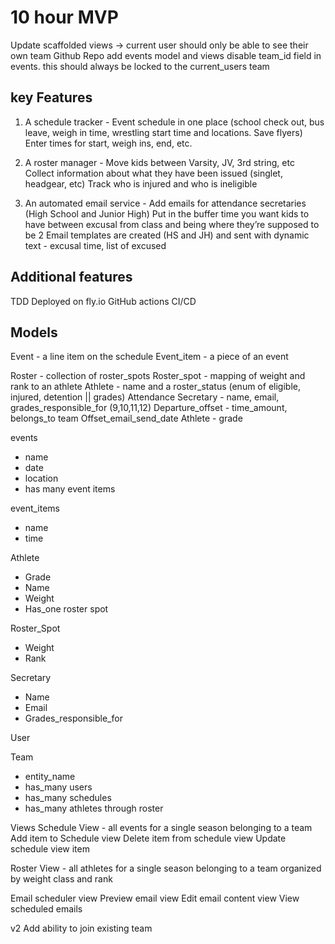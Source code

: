 # 10 hour MVP

Update scaffolded views -> current user should only be able to see their own team
Github Repo
add events model and views
disable team_id field in events. this should always be locked to the current_users team

## key Features

1. A schedule tracker -
   Event schedule in one place (school check out, bus leave, weigh in time, wrestling start time and locations. Save flyers)
   Enter times for start, weigh ins, end, etc.

2. A roster manager -
   Move kids between Varsity, JV, 3rd string, etc
   Collect information about what they have been issued (singlet, headgear, etc)
   Track who is injured and who is ineligible

3. An automated email service -
   Add emails for attendance secretaries (High School and Junior High)
   Put in the buffer time you want kids to have between excusal from class and being where they’re supposed to be
   2 Email templates are created (HS and JH) and sent with dynamic text - excusal time, list of excused

## Additional features

TDD
Deployed on fly.io
GitHub actions CI/CD

## Models

Event - a line item on the schedule
Event_item - a piece of an event

Roster - collection of roster_spots
Roster_spot - mapping of weight and rank to an athlete
Athlete - name and a roster_status (enum of eligible, injured, detention || grades)
Attendance Secretary - name, email, grades_responsible_for (9,10,11,12)
Departure_offset - time_amount, belongs_to team
Offset_email_send_date
Athlete - grade

events

- name
- date
- location
- has many event items

event_items

- name
- time

Athlete

- Grade
- Name
- Weight
- Has_one roster spot

Roster_Spot

- Weight
- Rank

Secretary

- Name
- Email
- Grades_responsible_for

User

Team

- entity_name
- has_many users
- has_many schedules
- has_many athletes through roster

Views
Schedule View - all events for a single season belonging to a team
Add item to Schedule view
Delete item from schedule view
Update schedule view item

Roster View - all athletes for a single season belonging to a team organized by weight class and rank

Email scheduler view
Preview email view
Edit email content view
View scheduled emails

v2
Add ability to join existing team
